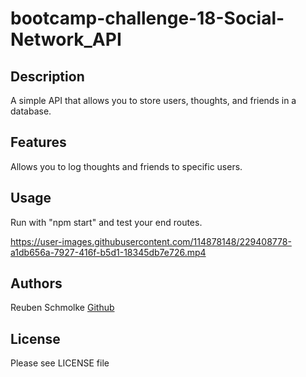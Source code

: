 # bootcamp-challenge-18-Social-Network_API

## Description

A simple API that allows you to store users, thoughts, and friends in a database.

## Features

Allows you to log thoughts and friends to specific users.

## Usage

Run with "npm start" and test your end routes.

https://user-images.githubusercontent.com/114878148/229408778-a1db656a-7927-416f-b5d1-18345db7e726.mp4


## Authors

Reuben Schmolke [Github](https://github.com/RoobyDoobster)

## License

Please see LICENSE file

